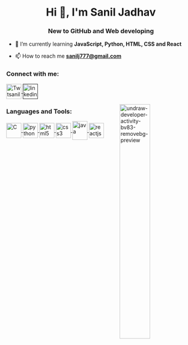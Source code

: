 <h1 align="center">Hi 👋, I'm Sanil Jadhav</h1>
<h3 align="center">New to GitHub and Web developing</h3>

- 🌱 I’m currently learning **JavaScript, Python, HTML, CSS and React**

- 📫 How to reach me **sanilj777@gmail.com**

<h3 align="left">Connect with me:</h3>
<p align="left">
<a href="https://twitter.com/sanilj777" target="_blank"><img align="center" src="https://www.freepnglogos.com/uploads/twitter-logo-png/twitter-logo-vector-png-clipart-1.png" alt="Twtsanilj777" height="40" width="40"/> </a>
<a href="" target="_blank"><img align="center" src="https://upload.wikimedia.org/wikipedia/commons/thumb/c/ca/LinkedIn_logo_initials.png/768px-LinkedIn_logo_initials.png" alt="linkedinSanilJadhav" height="40" width="40"/> </a>
</p>
<img align="right" width="40%" src="https://i.ibb.co/NV112FQ/vaultboy-pipboy-clipart-removebg-preview.png" alt="undraw-developer-activity-bv83-removebg-preview" border="0">
<h3 align="left">Languages and Tools:</h3>
<p align="left">
  <a href="https://www.cprogramming.com/"> <img align="center" src="https://upload.wikimedia.org/wikipedia/commons/thumb/1/18/C_Programming_Language.svg/695px-C_Programming_Language.svg.png" alt="C" width="40" height="40"/> </a>
  <a href="https://www.python.org/" target="_blank"> <img align="center" src="https://image.pngaaa.com/138/619138-middle.png" alt="python" width="40" height="40"/> </a>
  <a href="https://www.w3.org/html/" target="_blank"> <img align="center" src="https://logos-download.com/wp-content/uploads/2017/07/HTML5_badge.png" alt="html5" width="40" height="40"/> </a>
  <a href="https://www.w3schools.com/css/" target="_blank"> <img align="center" src="https://upload.wikimedia.org/wikipedia/commons/thumb/6/62/CSS3_logo.svg/768px-CSS3_logo.svg.png?20210705212817" alt="css3" width="40" height="40"/> </a>
  <a href="https://developer.mozilla.org/en-US/docs/Web/JavaScript" target="_blank"> <img align="center" src="https://upload.wikimedia.org/wikipedia/en/thumb/3/30/Java_programming_language_logo.svg/800px-Java_programming_language_logo.svg.png" alt="java" width="40" height="50"/> </a> 
  <a href="https://reactjs.org/" target="_blank"> <img align="center" src="https://cdn4.iconfinder.com/data/icons/logos-3/600/React.js_logo-512.png" alt="reactjs" width="40" height="40"/> </a> </p>
